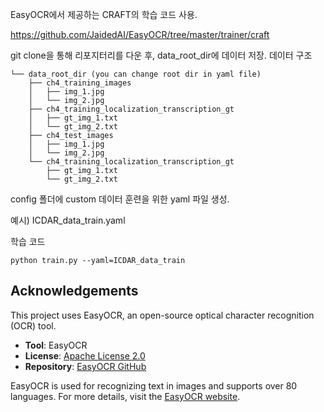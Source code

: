 EasyOCR에서 제공하는 CRAFT의 학습 코드 사용.

https://github.com/JaidedAI/EasyOCR/tree/master/trainer/craft

git clone을 통해 리포지터리를 다운 후, data_root_dir에 데이터 저장.
데이터 구조
```
└── data_root_dir (you can change root dir in yaml file)
    ├── ch4_training_images
    │   ├── img_1.jpg
    │   └── img_2.jpg
    ├── ch4_training_localization_transcription_gt
    │   ├── gt_img_1.txt
    │   └── gt_img_2.txt
    ├── ch4_test_images
    │   ├── img_1.jpg
    │   └── img_2.jpg
    └── ch4_training_localization_transcription_gt
        ├── gt_img_1.txt
        └── gt_img_2.txt
```

config 폴더에 custom 데이터 훈련을 위한 yaml 파일 생성.

예시) ICDAR_data_train.yaml

학습 코드
```
python train.py --yaml=ICDAR_data_train
```


## Acknowledgements
This project uses EasyOCR, an open-source optical character recognition (OCR) tool.

- **Tool**: EasyOCR  
- **License**: [Apache License 2.0](https://github.com/JaidedAI/EasyOCR/blob/master/LICENSE)  
- **Repository**: [EasyOCR GitHub](https://github.com/JaidedAI/EasyOCR)

EasyOCR is used for recognizing text in images and supports over 80 languages. For more details, visit the [EasyOCR website](https://github.com/JaidedAI/EasyOCR).
